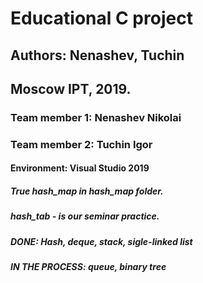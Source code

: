 # Educational C project
## Authors: Nenashev, Tuchin
## Moscow IPT, 2019.
### Team member 1: Nenashev Nikolai
### Team member 2: Tuchin Igor
#### Environment: Visual Studio 2019
##### True hash_map in hash_map folder.
##### hash_tab - is our seminar practice.
##### DONE: Hash, deque, stack, sigle-linked list
##### IN THE PROCESS: queue, binary tree
